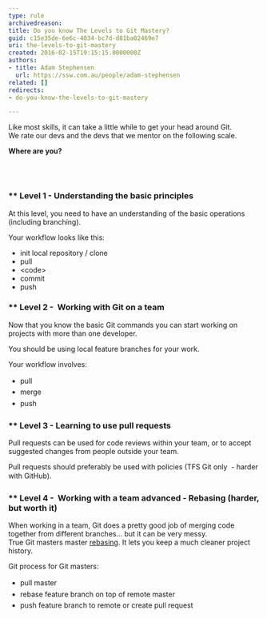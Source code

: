 ```yaml
---
type: rule
archivedreason: 
title: Do you know The Levels to Git Mastery?
guid: c15e35de-6e6c-4034-bc7d-d81ba02469e7
uri: the-levels-to-git-mastery
created: 2016-02-15T19:15:15.0000000Z
authors:
- title: Adam Stephensen
  url: https://ssw.com.au/people/adam-stephensen
related: []
redirects:
- do-you-know-the-levels-to-git-mastery

---
```



<p>​​​Like most skills, it can take a little while to get your head around Git.<br>We rate our devs and the devs that we mentor on the following scale.</p>
<p><strong>Where are you?</strong></p>
<br><excerpt class='endintro'></excerpt><br>
<h3>**&#160;Level&#160;1 -&#160;Understanding&#160;the basic principles</h3><p>At this&#160;level,&#160;you need to have an understanding of the basic operations (including branching).​</p><p>Your workflow looks like this&#58;</p><ul><li>init local repository /&#160;clone</li><li>pull</li><li>&lt;code&gt;<br></li><li>commit <br></li><li>push&#160;&#160;<br></li></ul><h3>**&#160;Level&#160;2 -&#160; Working with Git on a team</h3><p>Now that you know the basic Git commands you can start working on projects with more than one developer.</p><p>You should be&#160;using local feature branches for your work.</p><p>Your workflow involves&#58;</p><ul><li>
      <span style="line-height&#58;1.6;">pull&#160;</span><br></li><li>
      <span style="line-height&#58;1.6;">merge</span><br></li><li>
      <span style="line-height&#58;1.6;">push&#160;</span><span style="line-height&#58;1.6;">&#160;</span><br></li></ul><h3>**&#160;Level&#160;3 -&#160;Learning&#160;to use pull requests&#160;</h3><p>Pull requests can be used for code reviews within your team, or to accept suggested changes from people outside your team.</p>
<p>Pull requests should&#160;preferably be used&#160;with&#160;policies (TFS Git only &#160;-&#160;harder with GitHub).<span style="line-height&#58;20.8px;">&#160;</span></p><h3>**&#160;Level&#160;4&#160;- &#160;Working with a team advanced -&#160;Rebasing (harder, but worth it)&#160;</h3><p class="ssw15-rteElement-P">When working in a team, Git does a pretty good job of merging&#160;code together from different branches... but it can be very&#160;messy.&#160;<br>True Git masters master <a href=/rebase-not-merge>rebasing​</a>. It lets you keep a much cleaner project history.</p><p>Git process for Git masters&#58;​<br style="line-height&#58;20.8px;"></p><ul><li>
      <span style="line-height&#58;1.6;">pull master</span><br></li><li>
      <span style="line-height&#58;1.6;">rebase feature branch on top of&#160;remote&#160;master</span><br></li><li>
      <span style="line-height&#58;1.6;">push feature branch to remote or&#160;create&#160;pull&#160;request </span></li></ul>


